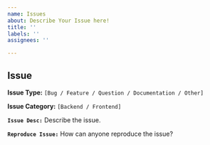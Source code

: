 ```yaml
---
name: Issues
about: Describe Your Issue here!
title: ''
labels: ''
assignees: ''

---
```


## Issue

**Issue Type:** `[Bug / Feature / Question / Documentation / Other]`

**Issue Category:** `[Backend / Frontend]`

**`Issue Desc:`**
Describe the issue.

**`Reproduce Issue:`**
How can anyone reproduce the issue?

